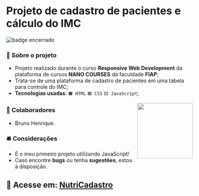 # Projeto de cadastro de pacientes e cálculo do IMC

![badge encerrado](https://github.com/bhS1lva/Projeto-Cadastro-Nutricionista/assets/101880543/2503b6ac-6bb2-4f78-a0c9-12f711695ebf)

### 📝 Sobre o projeto

* Projeto realizado durante o curso <strong>Responsive Web Development</strong> da plataforma de cursos <strong>NANO COURSES</strong> da faculdade <strong>FIAP</strong>;
* Trata-se de uma plataforma de cadastro de pacientes em uma tabela para controle do IMC;
* <strong>Tecnologias usadas</strong>: `🟧 HTML` `🟦 CSS` `🟨 JavaScript`;

<img align="right" width="150" src="https://media.discordapp.net/attachments/1012493604599631875/1030311689603780689/coracaoGIF.gif">

### 👥 Colaboradores

* Bruno Henrique.

### 🛎 Considerações

* É o meu primeiro projeto utilizando JavaScript!
* Caso encontre <strong>bugs</strong> ou tenha <strong>sugestões</strong>, estou à disposição.

## 🔗 Acesse em: <a href="https://bhs1lva.github.io/Projeto-Cadastro-Nutricionista/">NutriCadastro</a>
